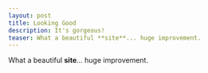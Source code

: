 ```yaml
---
layout: post
title: Looking Good
description: It's gorgeous!
teaser: What a beautiful **site**... huge improvement.
---
```


What a beautiful **site**... huge improvement.
